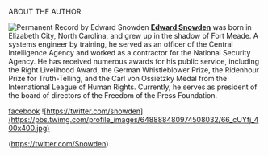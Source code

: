 ABOUT THE AUTHOR

![Permanent Record by Edward Snowden](https://upload.wikimedia.org/wikipedia/en/a/a0/Edward_Snowden_-_Permanent_Record_%28cover%29.jpg)
**[Edward Snowden](http://www.panmacmillan.com/authors/edward-snowden)** was
born in Elizabeth City, North Carolina, and grew up in the shadow of Fort
Meade. A systems engineer by training, he served as an officer of the Central
Intelligence Agency and worked as a contractor for the National Security
Agency. He has received numerous awards for his public service, including the
Right Livelihood Award, the German Whistleblower Prize, the Ridenhour Prize
for Truth-Telling, and the Carl von Ossietzky Medal from the International
League of Human Rights. Currently, he serves as president of the board of
directors of the Freedom of the Press Foundation.

[facebook](https://www.facebook.com/edwardsnowdenprism/)
![https://twitter.com/snowden](https://pbs.twimg.com/profile_images/648888480974508032/66_cUYfj_400x400.jpg)

(https://twitter.com/Snowden)

